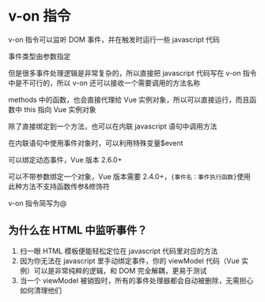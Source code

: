 # v-on 指令

v-on 指令可以监听 DOM 事件，并在触发时运行一些 javascript 代码

事件类型由参数指定

但是很多事件处理逻辑是非常复杂的，所以直接把 javascript 代码写在 v-on 指令中是不可行的，所以 v-on 还可以接收一个需要调用的方法名称

methods 中的函数，也会直接代理给 Vue 实例对象，所以可以直接运行，而且函数中 this 指向 Vue 实例对象

除了直接绑定到一个方法，也可以在内联 javascript 语句中调用方法

在内联语句中使用事件对象时，可以利用特殊变量$event

可以绑定动态事件，Vue 版本 2.6.0+

可以不带参数绑定一个对象，Vue 版本需要 2.4.0+，`{事件名：事件执行函数}`使用此种方法不支持函数传参&修饰符

v-on 指令简写为@

## 为什么在 HTML 中监听事件？

1. 扫一眼 HTML 模板便能轻松定位在 javascript 代码里对应的方法
2. 因为你无法在 javascript 里手动绑定事件，你的 viewModel 代码（Vue 实例）可以是非常纯粹的逻辑，和 DOM 完全解耦，更易于测试
3. 当一个 viewModel 被销毁时，所有的事件处理器都会自动被删除，无需担心如何清理他们
